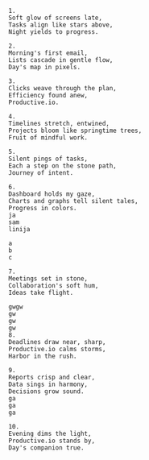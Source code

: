     1.
    Soft glow of screens late,
    Tasks align like stars above,
    Night yields to progress.

    2.
    Morning's first email,
    Lists cascade in gentle flow,
    Day's map in pixels.

    3.
    Clicks weave through the plan,
    Efficiency found anew,
    Productive.io.

    4.
    Timelines stretch, entwined,
    Projects bloom like springtime trees,
    Fruit of mindful work.

    5.
    Silent pings of tasks,
    Each a step on the stone path,
    Journey of intent.

    6.
    Dashboard holds my gaze,
    Charts and graphs tell silent tales,
    Progress in colors.
    ja 
    sam
    linija

    a
    b
    c

    7.
    Meetings set in stone,
    Collaboration's soft hum,
    Ideas take flight.

    gwgw
    gw
    gw
    gw
    8.
    Deadlines draw near, sharp,
    Productive.io calms storms,
    Harbor in the rush.

    9.
    Reports crisp and clear,
    Data sings in harmony,
    Decisions grow sound.
    ga
    ga
    ga

    10.
    Evening dims the light,
    Productive.io stands by,
    Day's companion true.
